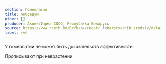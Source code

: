 ```yaml
---
section: Гомеопатия
title: АКОседум
other: []
producer: АконитФарма СООО, Республика Беларусь
source: https://www.rceth.by/Refbank/reestr_lekarstvennih_sredstv/details/17_03_1909
label: red
---
```


У гомеопатии не может быть доказательств эффективности.

Прописывают при неврастении.
